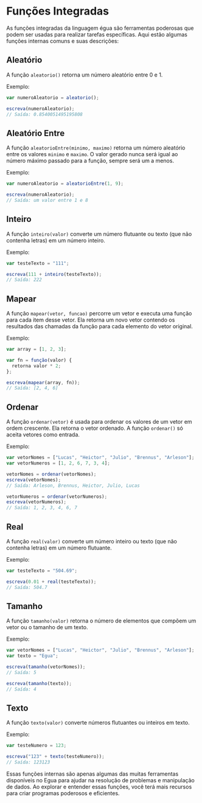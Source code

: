 # Funções Integradas

As funções integradas da linguagem égua são ferramentas poderosas que podem ser usadas para realizar tarefas específicas. Aqui estão algumas funções internas comuns e suas descrições:

## Aleatório

A função `aleatorio()` retorna um número aleatório entre 0 e 1.

Exemplo:
```js
var numeroAleatorio = aleatorio();

escreva(numeroAleatorio);
// Saída: 0.8540051495195808
```

## Aleatório Entre

A função `aleatorioEntre(minimo, maximo)` retorna um número aleatório entre os valores `minimo` e `maximo`. O valor gerado nunca será igual ao número máximo passado para a função, sempre será um a menos.

Exemplo:
```js
var numeroAleatorio = aleatorioEntre(1, 9);

escreva(numeroAleatorio);
// Saída: um valor entre 1 e 8
```

## Inteiro

A função `inteiro(valor)` converte um número flutuante ou texto (que não contenha letras) em um número inteiro.

Exemplo:
```js
var testeTexto = "111";

escreva(111 + inteiro(testeTexto));
// Saída: 222
```

## Mapear

A função `mapear(vetor, funcao)` percorre um vetor e executa uma função para cada item desse vetor. Ela retorna um novo vetor contendo os resultados das chamadas da função para cada elemento do vetor original.

Exemplo:
```js
var array = [1, 2, 3];

var fn = função(valor) {
  retorna valor * 2;
};

escreva(mapear(array, fn));
// Saída: [2, 4, 6]
```

## Ordenar

A função `ordenar(vetor)` é usada para ordenar os valores de um vetor em ordem crescente. Ela retorna o vetor ordenado. A função `ordenar()` só aceita vetores como entrada.

Exemplo:
```js
var vetorNomes = ["Lucas", "Heictor", "Julio", "Brennus", "Arleson"];
var vetorNumeros = [1, 2, 6, 7, 3, 4];

vetorNomes = ordenar(vetorNomes);
escreva(vetorNomes);
// Saída: Arleson, Brennus, Heictor, Julio, Lucas

vetorNumeros = ordenar(vetorNumeros);
escreva(vetorNumeros);
// Saída: 1, 2, 3, 4, 6, 7
```

## Real

A função `real(valor)` converte um número inteiro ou texto (que não contenha letras) em um número flutuante.

Exemplo:
```js
var testeTexto = "504.69";

escreva(0.01 + real(testeTexto));
// Saída: 504.7
```

## Tamanho

A função `tamanho(valor)` retorna o número de elementos que compõem um vetor ou o tamanho de um texto.

Exemplo:
```js
var vetorNomes = ["Lucas", "Heictor", "Julio", "Brennus", "Arleson"];
var texto = "Egua";

escreva(tamanho(vetorNomes));
// Saída: 5

escreva(tamanho(texto));
// Saída: 4
```

## Texto

A função `texto(valor)` converte números flutuantes ou inteiros em texto.

Exemplo:
```js
var testeNumero = 123;

escreva("123" + texto(testeNumero));
// Saída: 123123
```

Essas funções internas são apenas algumas das muitas ferramentas disponíveis no Egua para ajudar na resolução de problemas e manipulação de dados. Ao explorar e entender essas funções, você terá mais recursos para criar programas poderosos e eficientes.
